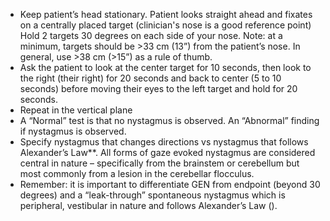 - Keep patient’s head stationary. Patient looks straight ahead and fixates on a centrally placed target (clinician's nose is a good reference point) Hold 2 targets 30 degrees on each side of your nose. Note: at a minimum, targets should be >33 cm (13”) from the patient’s nose. In general, use >38 cm (>15”) as a rule of thumb.
- Ask the patient to look at the center target for 10 seconds, then look to the right (their right) for 20 seconds and back to center (5 to 10 seconds) before moving their eyes to the left target and hold for 20 seconds.
- Repeat in the vertical plane
- A “Normal” test is that no nystagmus is observed. An “Abnormal” finding if nystagmus is observed.
- Specify nystagmus that changes directions vs nystagmus that follows Alexander’s Law**. All forms of gaze evoked nystagmus are considered central in nature – specifically from the brainstem or cerebellum but most commonly from a lesion in the cerebellar flocculus.
- Remember: it is important to differentiate GEN from endpoint (beyond 30 degrees) and a “leak-through” spontaneous nystagmus which is peripheral, vestibular in nature and follows Alexander’s Law ().
